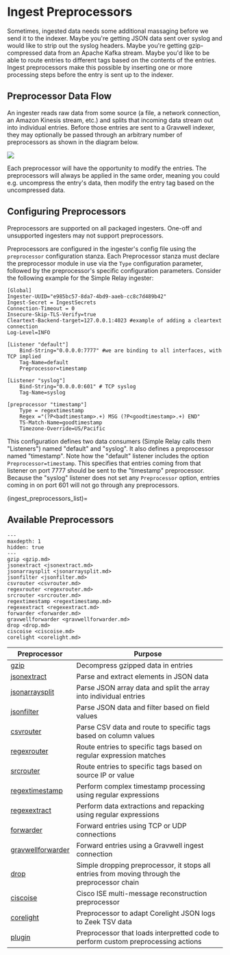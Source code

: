 # Ingest Preprocessors

Sometimes, ingested data needs some additional massaging before we send it to the indexer. Maybe you're getting JSON data sent over syslog and would like to strip out the syslog headers. Maybe you're getting gzip-compressed data from an Apache Kafka stream. Maybe you'd like to be able to route entries to different tags based on the contents of the entries. Ingest preprocessors make this possible by inserting one or more processing steps before the entry is sent up to the indexer.

## Preprocessor Data Flow

An ingester reads raw data from some source (a file, a network connection, an Amazon Kinesis stream, etc.) and splits that incoming data stream out into individual entries. Before those entries are sent to a Gravwell indexer, they may optionally be passed through an arbitrary number of preprocessors as shown in the diagram below.

![](arch.png)

Each preprocessor will have the opportunity to modify the entries. The preprocessors will always be applied in the same order, meaning you could e.g. uncompress the entry's data, then modify the entry tag based on the uncompressed data.

## Configuring Preprocessors

Preprocessors are supported on all packaged ingesters.  One-off and unsupported ingesters may not support preprocessors.

Preprocessors are configured in the ingester's config file using the `preprocessor` configuration stanza.  Each Preprocessor stanza must declare the preprocessor module in use via the `Type` configuration parameter, followed by the preprocessor's specific configuration parameters. Consider the following example for the Simple Relay ingester:

```
[Global]
Ingester-UUID="e985bc57-8da7-4bd9-aaeb-cc8c7d489b42"
Ingest-Secret = IngestSecrets
Connection-Timeout = 0
Insecure-Skip-TLS-Verify=true
Cleartext-Backend-target=127.0.0.1:4023 #example of adding a cleartext connection
Log-Level=INFO

[Listener "default"]
	Bind-String="0.0.0.0:7777" #we are binding to all interfaces, with TCP implied
	Tag-Name=default
	Preprocessor=timestamp

[Listener "syslog"]
	Bind-String="0.0.0.0:601" # TCP syslog
	Tag-Name=syslog

[preprocessor "timestamp"]
	Type = regextimestamp
	Regex ="(?P<badtimestamp>.+) MSG (?P<goodtimestamp>.+) END"
	TS-Match-Name=goodtimestamp
	Timezone-Override=US/Pacific
```

This configuration defines two data consumers (Simple Relay calls them "Listeners") named "default" and "syslog". It also defines a preprocessor named "timestamp". Note how the "default" listener includes the option `Preprocessor=timestamp`. This specifies that entries coming from that listener on port 7777 should be sent to the "timestamp" preprocessor. Because the "syslog" listener does not set any `Preprocessor` option, entries coming in on port 601 will not go through any preprocessors.

(ingest_preprocessors_list)=
## Available Preprocessors

```{toctree}
---
maxdepth: 1
hidden: true
---
gzip <gzip.md>
jsonextract <jsonextract.md>
jsonarraysplit <jsonarraysplit.md>
jsonfilter <jsonfilter.md>
csvrouter <csvrouter.md>
regexrouter <regexrouter.md>
srcrouter <srcrouter.md>
regextimestamp <regextimestamp.md>
regexextract <regexextract.md>
forwarder <forwarder.md>
gravwellforwarder <gravwellforwarder.md>
drop <drop.md>
ciscoise <ciscoise.md>
corelight <corelight.md>
```

| Preprocessor | Purpose |
| -------------| -------- |
| [gzip](gzip.md) | Decompress gzipped data in entries |
| [jsonextract](jsonextract.md) | Parse and extract elements in JSON data |
| [jsonarraysplit](jsonarraysplit.md) | Parse JSON array data and split the array into individual entries |
| [jsonfilter](jsonfilter.md) | Parse JSON data and filter based on field values |
| [csvrouter](csvrouter.md) | Parse CSV data and route to specific tags based on column values |
| [regexrouter](regexrouter.md) | Route entries to specific tags based on regular expression matches |
| [srcrouter](srcrouter.md) | Route entries to specific tags based on source IP or value |
| [regextimestamp](regextimestamp.md) | Perform complex timestamp processing using regular expressions |
| [regexextract](regexextract.md) | Perform data extractions and repacking using regular expressions |
| [forwarder](forwarder.md) | Forward entries using TCP or UDP connections |
| [gravwellforwarder](gravwellforwarder.md) | Forward entries using a Gravwell ingest connection |
| [drop](drop.md) | Simple dropping preprocessor, it stops all entries from moving through the preprocessor chain |
| [ciscoise](ciscoise.md) | Cisco ISE multi-message reconstruction preprocessor |
| [corelight](corelight.md) | Preprocessor to adapt Corelight JSON logs to Zeek TSV data |
| [plugin](plugin.md) | Preprocessor that loads interpretted code to perform custom preprocessing actions |
